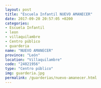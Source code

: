 ```yaml
---
layout: post
title: "Escuela Infantil NUEVO AMANECER"
date: 2017-09-20 20:57:05 +0200
categories:
- Escuela Infantil
- leon
- villaquilambre
- Centro público
- guarderia
name: "NUEVO AMANECER"
province: "León"
location: "Villaquilambre"
code: "24021956"
type: "Centro público"
img: guarderia.jpg
permalink: /guarderias/nuevo-amanecer.html
---
```


